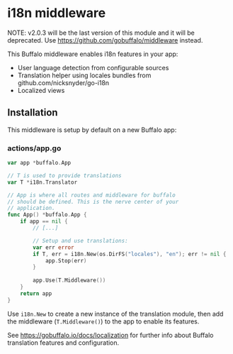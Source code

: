 # i18n middleware

NOTE: v2.0.3 will be the last version of this module and it will be deprecated.
Use <https://github.com/gobuffalo/middleware> instead.

This Buffalo middleware enables i18n features in your app:

* User language detection from configurable sources
* Translation helper using locales bundles from github.com/nicksnyder/go-i18n
* Localized views

## Installation

This middleware is setup by default on a new Buffalo app:

### actions/app.go

```go
var app *buffalo.App

// T is used to provide translations
var T *i18n.Translator

// App is where all routes and middleware for buffalo
// should be defined. This is the nerve center of your
// application.
func App() *buffalo.App {
    if app == nil {
        // [...]

        // Setup and use translations:
        var err error
        if T, err = i18n.New(os.DirFS("locales"), "en"); err != nil {
            app.Stop(err)
        }
        
        app.Use(T.Middleware())
    }
    return app
}
```

Use `i18n.New` to create a new instance of the translation module, then add the middleware (`T.Middleware()`) to the app to enable its features.

See <https://gobuffalo.io/docs/localization> for further info about Buffalo translation features and configuration.
